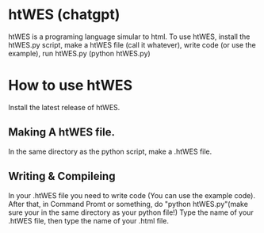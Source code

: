 # htWES (chatgpt)
htWES is a programing language simular to html.
To use htWES, install the htWES.py script, make a htWES file (call it whatever), write code (or use the example), run htWES.py (python htWES.py)
# How to use htWES
Install the latest release of htWES.
## Making A htWES file.
In the same directory as the python script, make a .htWES file.
## Writing & Compileing
In your .htWES file you need to write code (You can use the example code).
After that, in Command Promt or something, do "python htWES.py"(make sure your in the same directory as your python file!)
Type the name of your .htWES file, then type the name of your .html file.
